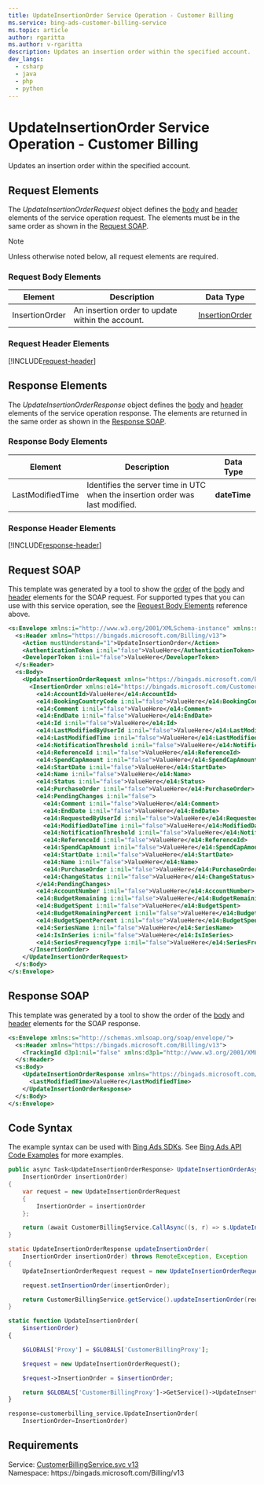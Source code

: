 ```yaml
---
title: UpdateInsertionOrder Service Operation - Customer Billing
ms.service: bing-ads-customer-billing-service
ms.topic: article
author: rgaritta
ms.author: v-rgaritta
description: Updates an insertion order within the specified account.
dev_langs: 
  - csharp
  - java
  - php
  - python
---
```

# UpdateInsertionOrder Service Operation - Customer Billing
Updates an insertion order within the specified account.

## <a name="request"></a>Request Elements
The *UpdateInsertionOrderRequest* object defines the [body](#request-body) and [header](#request-header) elements of the service operation request. The elements must be in the same order as shown in the [Request SOAP](#request-soap). 

> [!NOTE]
> Unless otherwise noted below, all request elements are required.

### <a name="request-body"></a>Request Body Elements

|Element|Description|Data Type|
|-----------|---------------|-------------|
|<a name="insertionorder"></a>InsertionOrder|An insertion order to update within the account.|[InsertionOrder](insertionorder.md)|

### <a name="request-header"></a>Request Header Elements
[!INCLUDE[request-header](./includes/request-header.md)]

## <a name="response"></a>Response Elements
The *UpdateInsertionOrderResponse* object defines the [body](#response-body) and [header](#response-header) elements of the service operation response. The elements are returned in the same order as shown in the [Response SOAP](#response-soap).

### <a name="response-body"></a>Response Body Elements

|Element|Description|Data Type|
|-----------|---------------|-------------|
|<a name="lastmodifiedtime"></a>LastModifiedTime|Identifies the server time in UTC when the insertion order was last modified.|**dateTime**|

### <a name="response-header"></a>Response Header Elements
[!INCLUDE[response-header](./includes/response-header.md)]

## <a name="request-soap"></a>Request SOAP
This template was generated by a tool to show the [order](../guides/services-protocol.md#element-order) of the [body](#request-body) and [header](#request-header) elements for the SOAP request. For supported types that you can use with this service operation, see the [Request Body Elements](#request-body) reference above.

```xml
<s:Envelope xmlns:i="http://www.w3.org/2001/XMLSchema-instance" xmlns:s="http://schemas.xmlsoap.org/soap/envelope/">
  <s:Header xmlns="https://bingads.microsoft.com/Billing/v13">
    <Action mustUnderstand="1">UpdateInsertionOrder</Action>
    <AuthenticationToken i:nil="false">ValueHere</AuthenticationToken>
    <DeveloperToken i:nil="false">ValueHere</DeveloperToken>
  </s:Header>
  <s:Body>
    <UpdateInsertionOrderRequest xmlns="https://bingads.microsoft.com/Billing/v13">
      <InsertionOrder xmlns:e14="https://bingads.microsoft.com/Customer/v13/Entities" i:nil="false">
        <e14:AccountId>ValueHere</e14:AccountId>
        <e14:BookingCountryCode i:nil="false">ValueHere</e14:BookingCountryCode>
        <e14:Comment i:nil="false">ValueHere</e14:Comment>
        <e14:EndDate i:nil="false">ValueHere</e14:EndDate>
        <e14:Id i:nil="false">ValueHere</e14:Id>
        <e14:LastModifiedByUserId i:nil="false">ValueHere</e14:LastModifiedByUserId>
        <e14:LastModifiedTime i:nil="false">ValueHere</e14:LastModifiedTime>
        <e14:NotificationThreshold i:nil="false">ValueHere</e14:NotificationThreshold>
        <e14:ReferenceId i:nil="false">ValueHere</e14:ReferenceId>
        <e14:SpendCapAmount i:nil="false">ValueHere</e14:SpendCapAmount>
        <e14:StartDate i:nil="false">ValueHere</e14:StartDate>
        <e14:Name i:nil="false">ValueHere</e14:Name>
        <e14:Status i:nil="false">ValueHere</e14:Status>
        <e14:PurchaseOrder i:nil="false">ValueHere</e14:PurchaseOrder>
        <e14:PendingChanges i:nil="false">
          <e14:Comment i:nil="false">ValueHere</e14:Comment>
          <e14:EndDate i:nil="false">ValueHere</e14:EndDate>
          <e14:RequestedByUserId i:nil="false">ValueHere</e14:RequestedByUserId>
          <e14:ModifiedDateTime i:nil="false">ValueHere</e14:ModifiedDateTime>
          <e14:NotificationThreshold i:nil="false">ValueHere</e14:NotificationThreshold>
          <e14:ReferenceId i:nil="false">ValueHere</e14:ReferenceId>
          <e14:SpendCapAmount i:nil="false">ValueHere</e14:SpendCapAmount>
          <e14:StartDate i:nil="false">ValueHere</e14:StartDate>
          <e14:Name i:nil="false">ValueHere</e14:Name>
          <e14:PurchaseOrder i:nil="false">ValueHere</e14:PurchaseOrder>
          <e14:ChangeStatus i:nil="false">ValueHere</e14:ChangeStatus>
        </e14:PendingChanges>
        <e14:AccountNumber i:nil="false">ValueHere</e14:AccountNumber>
        <e14:BudgetRemaining i:nil="false">ValueHere</e14:BudgetRemaining>
        <e14:BudgetSpent i:nil="false">ValueHere</e14:BudgetSpent>
        <e14:BudgetRemainingPercent i:nil="false">ValueHere</e14:BudgetRemainingPercent>
        <e14:BudgetSpentPercent i:nil="false">ValueHere</e14:BudgetSpentPercent>
        <e14:SeriesName i:nil="false">ValueHere</e14:SeriesName>
        <e14:IsInSeries i:nil="false">ValueHere</e14:IsInSeries>
        <e14:SeriesFrequencyType i:nil="false">ValueHere</e14:SeriesFrequencyType>
      </InsertionOrder>
    </UpdateInsertionOrderRequest>
  </s:Body>
</s:Envelope>
```

## <a name="response-soap"></a>Response SOAP
This template was generated by a tool to show the order of the [body](#response-body) and [header](#response-header) elements for the SOAP response.

```xml
<s:Envelope xmlns:s="http://schemas.xmlsoap.org/soap/envelope/">
  <s:Header xmlns="https://bingads.microsoft.com/Billing/v13">
    <TrackingId d3p1:nil="false" xmlns:d3p1="http://www.w3.org/2001/XMLSchema-instance">ValueHere</TrackingId>
  </s:Header>
  <s:Body>
    <UpdateInsertionOrderResponse xmlns="https://bingads.microsoft.com/Billing/v13">
      <LastModifiedTime>ValueHere</LastModifiedTime>
    </UpdateInsertionOrderResponse>
  </s:Body>
</s:Envelope>
```

## <a name="example"></a>Code Syntax
The example syntax can be used with [Bing Ads SDKs](../guides/client-libraries.md). See [Bing Ads API Code Examples](../guides/code-examples.md) for more examples.
```csharp
public async Task<UpdateInsertionOrderResponse> UpdateInsertionOrderAsync(
	InsertionOrder insertionOrder)
{
	var request = new UpdateInsertionOrderRequest
	{
		InsertionOrder = insertionOrder
	};

	return (await CustomerBillingService.CallAsync((s, r) => s.UpdateInsertionOrderAsync(r), request));
}
```
```java
static UpdateInsertionOrderResponse updateInsertionOrder(
	InsertionOrder insertionOrder) throws RemoteException, Exception
{
	UpdateInsertionOrderRequest request = new UpdateInsertionOrderRequest();

	request.setInsertionOrder(insertionOrder);

	return CustomerBillingService.getService().updateInsertionOrder(request);
}
```
```php
static function UpdateInsertionOrder(
	$insertionOrder)
{

	$GLOBALS['Proxy'] = $GLOBALS['CustomerBillingProxy'];

	$request = new UpdateInsertionOrderRequest();

	$request->InsertionOrder = $insertionOrder;

	return $GLOBALS['CustomerBillingProxy']->GetService()->UpdateInsertionOrder($request);
}
```
```python
response=customerbilling_service.UpdateInsertionOrder(
	InsertionOrder=InsertionOrder)
```

## Requirements
Service: [CustomerBillingService.svc v13](https://clientcenter.api.bingads.microsoft.com/Api/Billing/v13/CustomerBillingService.svc)  
Namespace: https\://bingads.microsoft.com/Billing/v13  

